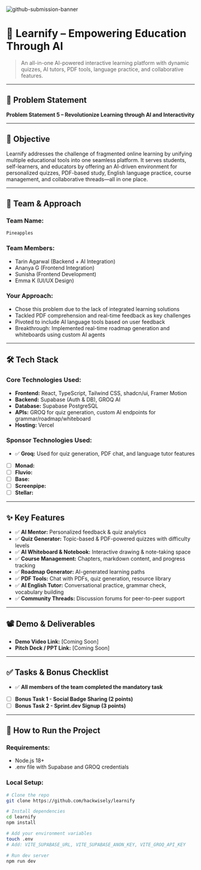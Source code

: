 ![github-submission-banner](https://github.com/user-attachments/assets/a1493b84-e4e2-456e-a791-ce35ee2bcf2f)

# 🚀 Learnify – Empowering Education Through AI

> An all-in-one AI-powered interactive learning platform with dynamic quizzes, AI tutors, PDF tools, language practice, and collaborative features.

---

## 📌 Problem Statement

**Problem Statement 5 – Revolutionize Learning through AI and Interactivity**

---

## 🎯 Objective

Learnify addresses the challenge of fragmented online learning by unifying multiple educational tools into one seamless platform. It serves students, self-learners, and educators by offering an AI-driven environment for personalized quizzes, PDF-based study, English language practice, course management, and collaborative threads—all in one place.

---

## 🧠 Team & Approach

### Team Name:

`Pineapples`

### Team Members:

- Tarin Agarwal (Backend + AI Integration)
- Ananya G (Frontend Integration)
- Sunisha (Frontend Development)
- Emma K (UI/UX Design)

### Your Approach:

- Chose this problem due to the lack of integrated learning solutions
- Tackled PDF comprehension and real-time feedback as key challenges
- Pivoted to include AI language tools based on user feedback
- Breakthrough: Implemented real-time roadmap generation and whiteboards using custom AI agents

---

## 🛠️ Tech Stack

### Core Technologies Used:

- **Frontend:** React, TypeScript, Tailwind CSS, shadcn/ui, Framer Motion
- **Backend:** Supabase (Auth & DB), GROQ AI
- **Database:** Supabase PostgreSQL
- **APIs:** GROQ for quiz generation, custom AI endpoints for grammar/roadmap/whiteboard
- **Hosting:** Vercel

### Sponsor Technologies Used:

- ✅ **Groq:** Used for quiz generation, PDF chat, and language tutor features
- [ ] **Monad:**
- [ ] **Fluvio:**
- [ ] **Base:**
- [ ] **Screenpipe:**
- [ ] **Stellar:**

---

## ✨ Key Features

- ✅ **AI Mentor:** Personalized feedback & quiz analytics
- ✅ **Quiz Generator:** Topic-based & PDF-powered quizzes with difficulty levels
- ✅ **AI Whiteboard & Notebook:** Interactive drawing & note-taking space
- ✅ **Course Management:** Chapters, markdown content, and progress tracking
- ✅ **Roadmap Generator:** AI-generated learning paths
- ✅ **PDF Tools:** Chat with PDFs, quiz generation, resource library
- ✅ **AI English Tutor:** Conversational practice, grammar check, vocabulary building
- ✅ **Community Threads:** Discussion forums for peer-to-peer support

---

## 📽️ Demo & Deliverables

- **Demo Video Link:** [Coming Soon]
- **Pitch Deck / PPT Link:** [Coming Soon]

---

## ✅ Tasks & Bonus Checklist

- ✅ **All members of the team completed the mandatory task**
- [ ] **Bonus Task 1 - Social Badge Sharing (2 points)**
- [ ] **Bonus Task 2 - Sprint.dev Signup (3 points)**

---

## 🧪 How to Run the Project

### Requirements:

- Node.js 18+
- .env file with Supabase and GROQ credentials

### Local Setup:

```bash
# Clone the repo
git clone https://github.com/hackwisely/learnify

# Install dependencies
cd learnify
npm install

# Add your environment variables
touch .env
# Add: VITE_SUPABASE_URL, VITE_SUPABASE_ANON_KEY, VITE_GROQ_API_KEY

# Run dev server
npm run dev
```
